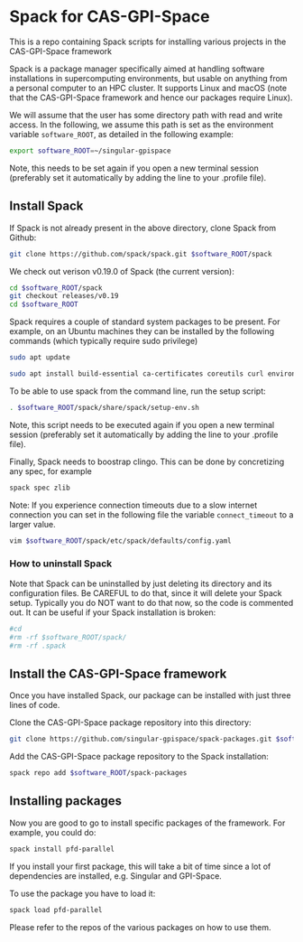 # Spack for CAS-GPI-Space

This is a repo containing Spack scripts for installing various projects in the
CAS-GPI-Space framework

Spack is a package manager specifically aimed at handling software installations in supercomputing environments, but
usable on anything from a personal computer to an HPC cluster. It supports Linux and macOS (note that the CAS-GPI-Space
framework and hence our packages require Linux).

We will assume that the user has some directory path with read and
write access. In the following, we assume this path is set as the environment variable
`software_ROOT`, as detailed in the following example:

```bash
export software_ROOT=~/singular-gpispace

```
Note, this needs to be set again if you open a new terminal session (preferably set it automatically by adding the line to your .profile file).

## Install Spack
If Spack is not already present in the above directory, clone Spack from Github:
```bash
git clone https://github.com/spack/spack.git $software_ROOT/spack

```
We check out verison v0.19.0 of Spack (the current version):
```bash
cd $software_ROOT/spack
git checkout releases/v0.19
cd $software_ROOT

```
Spack requires a couple of standard system packages to be present. For example, on an Ubuntu machines they can be installed by the following commands (which typically require sudo privilege)

```bash
sudo apt update

```
```bash
sudo apt install build-essential ca-certificates coreutils curl environment-modules gfortran git gpg lsb-release python3 python3-distutils python3-venv unzip zip

```

To be able to use spack from the command line, run the setup script:
```bash
. $software_ROOT/spack/share/spack/setup-env.sh

```
Note, this script needs to be executed again if you open a new terminal session (preferably set it automatically by adding the line to your .profile file).

Finally, Spack needs to boostrap clingo.  This can be done by concretizing any
spec, for example
```bash
spack spec zlib

```

Note: If you experience connection timeouts due to a slow internet connection you can set in the following file the variable `connect_timeout` to a larger value.
```bash
vim $software_ROOT/spack/etc/spack/defaults/config.yaml

```

### How to uninstall Spack
Note that Spack can be uninstalled by just deleting its directory and its configuration files. Be CAREFUL to do that, since it will delete your Spack setup. Typically you do NOT want to do that now, so the code is commented out. It can be useful if your Spack installation is broken:

```bash
#cd
#rm -rf $software_ROOT/spack/
#rm -rf .spack

```

## Install the CAS-GPI-Space framework

Once you have installed Spack, our package can be installed with just three lines of code.

Clone the CAS-GPI-Space package repository into this directory:
```bash
git clone https://github.com/singular-gpispace/spack-packages.git $software_ROOT/spack-packages

```

Add the CAS-GPI-Space package repository to the Spack installation:
```bash
spack repo add $software_ROOT/spack-packages

```

## Installing packages

Now you are good to go to install specific packages of the framework. For example, you could do:

```bash
spack install pfd-parallel

```

If you install your first package, this will take a bit of time since a lot of dependencies are installed, e.g. Singular and GPI-Space.

To use the package you have to load it:

```bash
spack load pfd-parallel

```

Please refer to the repos of the various packages on how to use them.

